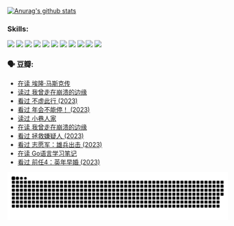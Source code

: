 
[![Anurag's github stats](https://github-readme-stats.vercel.app/api?username=w940853815)](https://github.com/anuraghazra/github-readme-stats)

### Skills:

<code><img height="32" src="https://cdn.jsdelivr.net/npm/simple-icons@v5/icons/python.svg"></code>
<code><img height="32" src="https://cdn.jsdelivr.net/npm/simple-icons@v5/icons/javascript.svg"></code>
<code><img height="32" src="https://cdn.jsdelivr.net/npm/simple-icons@v5/icons/django.svg"></code>
<code><img height="32" src="https://cdn.jsdelivr.net/npm/simple-icons@v5/icons/flask.svg"></code>
<code><img height="32" src="https://cdn.jsdelivr.net/npm/simple-icons@v5/icons/vuetify.svg"></code>
<code><img height="32" src="https://cdn.jsdelivr.net/npm/simple-icons@v5/icons/git.svg"></code>
<code><img height="32" src="https://cdn.jsdelivr.net/npm/simple-icons@v5/icons/docker.svg"></code>
<code><img height="32" src="https://cdn.jsdelivr.net/npm/simple-icons@v5/icons/postgresql.svg"></code>
<code><img height="32" src="https://cdn.jsdelivr.net/npm/simple-icons@v5/icons/elasticsearch.svg"></code>
<code><img height="32" src="https://cdn.jsdelivr.net/npm/simple-icons@v5/icons/macos.svg"></code>
<code><img height="32" src="https://cdn.jsdelivr.net/npm/simple-icons@v5/icons/linux.svg"></code>

### 🗣 豆瓣:

<!-- DOUBAN-ACTIVITIES:START -->
- [在读 埃隆·马斯克传](https://www.douban.com/people/136069238/status/4500417190/?_i=06393470)
- [读过 我曾走在崩溃的边缘](https://www.douban.com/people/136069238/status/4500416754/?_i=06393470)
- [看过 不虚此行‎ (2023)](https://www.douban.com/people/136069238/status/4499973052/?_i=06393470)
- [看过 年会不能停！‎ (2023)](https://www.douban.com/people/136069238/status/4498582002/?_i=06393470)
- [读过 小巷人家](https://www.douban.com/people/136069238/status/4489290935/?_i=06393470)
- [在读 我曾走在崩溃的边缘](https://www.douban.com/people/136069238/status/4489290559/?_i=06393470)
- [看过 拯救嫌疑人‎ (2023)](https://www.douban.com/people/136069238/status/4477421513/?_i=06393470)
- [看过 志愿军：雄兵出击‎ (2023)](https://www.douban.com/people/136069238/status/4465247367/?_i=06393470)
- [在读 Go语言学习笔记](https://www.douban.com/people/136069238/status/4459852901/?_i=06393470)
- [看过 前任4：英年早婚‎ (2023)](https://www.douban.com/people/136069238/status/4458320768/?_i=06393470)
<!-- DOUBAN-ACTIVITIES:END -->


![Snake animation](https://raw.githubusercontent.com/w940853815/w940853815/output/github-contribution-grid-snake.svg)

<!--
**w940853815/w940853815** is a ✨ _special_ ✨ repository because its `README.md` (this file) appears on your GitHub profile.

Here are some ideas to get you started:

- 🔭 I’m currently working on ...
- 🌱 I’m currently learning ...
- 👯 I’m looking to collaborate on ...
- 🤔 I’m looking for help with ...
- 💬 Ask me about ...
- 📫 How to reach me: ...
- 😄 Pronouns: ...
- ⚡ Fun fact: ...
-->
